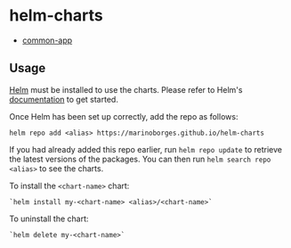 # helm-charts

- [common-app](common-app)

## Usage

[Helm](https://helm.sh) must be installed to use the charts.  Please refer to
Helm's [documentation](https://helm.sh/docs) to get started.

Once Helm has been set up correctly, add the repo as follows:

  `helm repo add <alias> https://marinoborges.github.io/helm-charts`

If you had already added this repo earlier, run `helm repo update` to retrieve
the latest versions of the packages.  You can then run `helm search repo
<alias>` to see the charts.

To install the `<chart-name>` chart:

    `helm install my-<chart-name> <alias>/<chart-name>`

To uninstall the chart:

    `helm delete my-<chart-name>`
